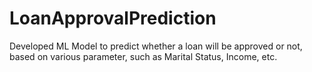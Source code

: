 # LoanApprovalPrediction
Developed ML Model to predict whether a loan will be approved or not, based on various parameter, such as Marital Status, Income, etc.
